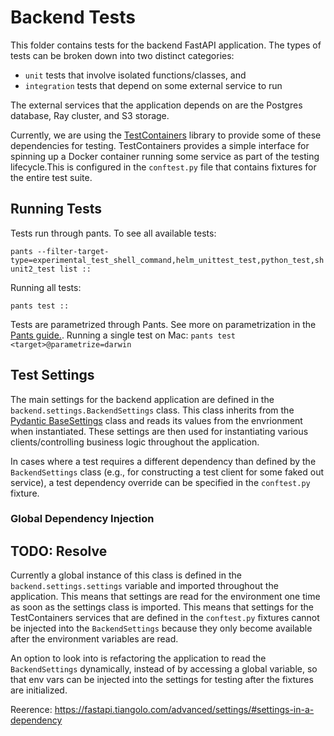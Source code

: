 # Backend Tests

This folder contains tests for the backend FastAPI application.
The types of tests can be broken down into two distinct categories:
- `unit` tests that involve isolated functions/classes, and
- `integration` tests that depend on some external service to run

The external services that the application depends on are
the Postgres database, Ray cluster, and S3 storage.

Currently, we are using the [TestContainers](https://testcontainers-python.readthedocs.io/en/latest/)
library to provide some of these dependencies for testing.
TestContainers provides a simple interface for spinning up a Docker container running some service
as part of the testing lifecycle.This is configured in the `conftest.py` file
that contains fixtures for the entire test suite.

## Running Tests

Tests run through pants. To see all available tests:

```pants --filter-target-type=experimental_test_shell_command,helm_unittest_test,python_test,shunit2_test list ::```

Running all tests:

``pants test ::``

Tests are parametrized through Pants. See more on parametrization in the [Pants guide.](/PANTS_GUIDE.md). Running a single test on Mac:
`pants test <target>@parametrize=darwin`


## Test Settings

The main settings for the backend application are defined in the
`backend.settings.BackendSettings` class.
This class inherits from the
[Pydantic BaseSettings](https://docs.pydantic.dev/latest/concepts/pydantic_settings/)
class and reads its values from the envrionment when instantiated.
These settings are then used for instantiating various clients/controlling business logic
throughout the application.

In cases where a test requires a different dependency than defined by the `BackendSettings` class
(e.g., for constructing a test client for some faked out service),
a test dependency override can be specified in the `conftest.py` fixture.

### Global Dependency Injection
## TODO: Resolve

Currently a global instance of this class is defined in the `backend.settings.settings` variable
and imported throughout the application. This means that settings are read for the environment
one time as soon as the settings class is imported.
This means that settings for the TestContainers services that are defined in the `conftest.py` fixtures
cannot be injected into the `BackendSettings`
because they only become available after the environment variables are read.

An option to look into is refactoring the application to read the `BackendSettings`
dynamically, instead of by accessing a global variable,
so that env vars can be injected into the settings for testing after the fixtures are initialized.

Reerence: https://fastapi.tiangolo.com/advanced/settings/#settings-in-a-dependency
